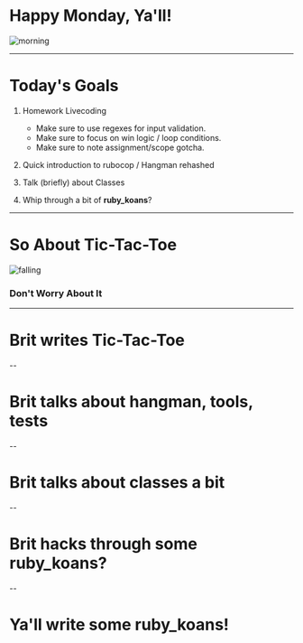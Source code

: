 # Happy Monday, Ya'll!

![morning](http://www.cornonthejob.com/wp-content/uploads/2014/08/tumblr_lie0mwb05m1qe3twro1_500.gif)

---

# Today's Goals

1. Homework Livecoding
   * Make sure to use regexes for input validation.
   * Make sure to focus on win logic / loop conditions.
   * Make sure to note assignment/scope gotcha.

2. Quick introduction to rubocop / Hangman rehashed

2. Talk (briefly) about Classes

3. Whip through a bit of **ruby_koans**?

---

# So About Tic-Tac-Toe

![falling](http://media.giphy.com/media/Vp9rYcsH1cIVO/giphy.gif)

### Don't Worry About It

---

# Brit writes Tic-Tac-Toe

--

# Brit talks about hangman, tools, tests

--

# Brit talks about classes a bit

--

# Brit hacks through some ruby_koans?

--

# Ya'll write some ruby_koans!
